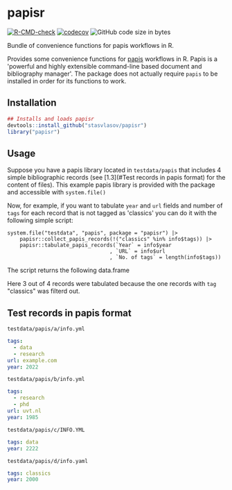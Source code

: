 # papisr

[![R-CMD-check](https://github.com/stasvlasov/papisr/workflows/R-CMD-check/badge.svg)](https://github.com/stasvlasov/papisr/actions)
[![codecov](https://codecov.io/gh/stasvlasov/papisr/branch/master/graph/badge.svg?token=1HD07SWHSH)](https://codecov.io/gh/stasvlasov/papisr)
![GitHub code size in bytes](https://img.shields.io/github/languages/code-size/stasvlasov/papisr)

Bundle of convenience functions for papis workflows in R.

Provides some convenience functions for [papis](https://github.com/papis/papis) workflows in R. Papis is a 'powerful and highly extensible command-line based document and bibliography manager'. The package does not actually require `papis` to be installed in order for its functions to work.

## Installation

``` {.r org-language="R"}
## Installs and loads papisr
devtools::install_github("stasvlasov/papisr")
library("papisr")
```

## Usage

Suppose you have a papis library located in `testdata/papis` that
includes 4 simple bibliographic records (see
[1.3](#Test records in papis format) for the content of files). This
example papis library is provided with the package and accessible with
`system.file()`

Now, for example, if you want to tabulate `year` and `url` fields and
number of `tags` for each record that is not tagged as \'classics\' you
can do it with the following simple script:

``` {#papisr-example .r org-language="R"}
system.file("testdata", "papis", package = "papisr") |>
    papisr::collect_papis_records(!("classics" %in% info$tags)) |>
    papisr::tabulate_papis_records(`Year` = info$year
                                 , `URL` = info$url
                                 , `No. of tags` = length(info$tags))
```

The script returns the following data.frame

Here 3 out of 4 records were tabulated because the one records with
`tag` \"classics\" was filterd out.

## Test records in papis format

`testdata/papis/a/info.yml`

``` yaml
tags:
  - data
  - research
url: example.com
year: 2022
```

`testdata/papis/b/info.yml`

``` yaml
tags:
  - research
  - phd
url: uvt.nl
year: 1985
```

`testdata/papis/c/INFO.YML`

``` yaml
tags: data
year: 2222
```

`testdata/papis/d/info.yaml`

``` yaml
tags: classics
year: 2000
```
